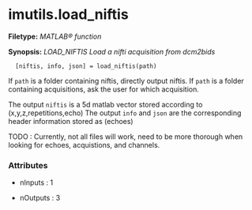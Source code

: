 # imutils.load_niftis

**Filetype:** _MATLAB&reg; function_

**Synopsis:** _LOAD_NIFTIS Load a nifti acquisition from dcm2bids_

      [niftis, info, json] = load_niftis(path)

If `path` is a folder containing niftis, directly output niftis. If `path` is
a folder containing acquisitions, ask the user for which acquisition.

The output `niftis` is a 5d matlab vector stored according to (x,y,z,repetitions,echo)
The output `info` and `json` are the corresponding header information
stored as (echoes)

TODO : Currently, not all files will work, need to be more thorough when
looking for echoes, acquistions, and channels.


### Attributes


- nInputs : 1

- nOutputs : 3
